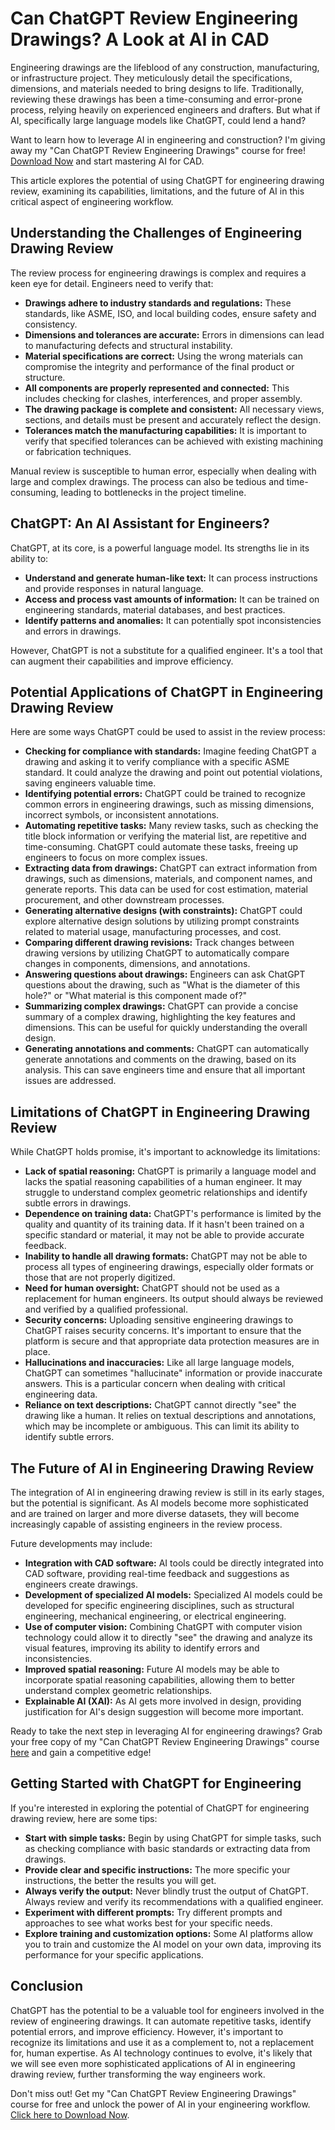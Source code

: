 # Can ChatGPT Review Engineering Drawings? A Look at AI in CAD

Engineering drawings are the lifeblood of any construction, manufacturing, or infrastructure project. They meticulously detail the specifications, dimensions, and materials needed to bring designs to life. Traditionally, reviewing these drawings has been a time-consuming and error-prone process, relying heavily on experienced engineers and drafters. But what if AI, specifically large language models like ChatGPT, could lend a hand?

Want to learn how to leverage AI in engineering and construction? I'm giving away my "Can ChatGPT Review Engineering Drawings" course for free! [Download Now](https://udemywork.com/can-chatgpt-review-engineering-drawings) and start mastering AI for CAD.

This article explores the potential of using ChatGPT for engineering drawing review, examining its capabilities, limitations, and the future of AI in this critical aspect of engineering workflow.

## Understanding the Challenges of Engineering Drawing Review

The review process for engineering drawings is complex and requires a keen eye for detail. Engineers need to verify that:

*   **Drawings adhere to industry standards and regulations:** These standards, like ASME, ISO, and local building codes, ensure safety and consistency.
*   **Dimensions and tolerances are accurate:** Errors in dimensions can lead to manufacturing defects and structural instability.
*   **Material specifications are correct:** Using the wrong materials can compromise the integrity and performance of the final product or structure.
*   **All components are properly represented and connected:** This includes checking for clashes, interferences, and proper assembly.
*   **The drawing package is complete and consistent:** All necessary views, sections, and details must be present and accurately reflect the design.
*   **Tolerances match the manufacturing capabilities:** It is important to verify that specified tolerances can be achieved with existing machining or fabrication techniques.

Manual review is susceptible to human error, especially when dealing with large and complex drawings. The process can also be tedious and time-consuming, leading to bottlenecks in the project timeline.

## ChatGPT: An AI Assistant for Engineers?

ChatGPT, at its core, is a powerful language model. Its strengths lie in its ability to:

*   **Understand and generate human-like text:** It can process instructions and provide responses in natural language.
*   **Access and process vast amounts of information:** It can be trained on engineering standards, material databases, and best practices.
*   **Identify patterns and anomalies:** It can potentially spot inconsistencies and errors in drawings.

However, ChatGPT is not a substitute for a qualified engineer. It's a tool that can augment their capabilities and improve efficiency.

## Potential Applications of ChatGPT in Engineering Drawing Review

Here are some ways ChatGPT could be used to assist in the review process:

*   **Checking for compliance with standards:** Imagine feeding ChatGPT a drawing and asking it to verify compliance with a specific ASME standard. It could analyze the drawing and point out potential violations, saving engineers valuable time.
*   **Identifying potential errors:** ChatGPT could be trained to recognize common errors in engineering drawings, such as missing dimensions, incorrect symbols, or inconsistent annotations.
*   **Automating repetitive tasks:** Many review tasks, such as checking the title block information or verifying the material list, are repetitive and time-consuming. ChatGPT could automate these tasks, freeing up engineers to focus on more complex issues.
*   **Extracting data from drawings:** ChatGPT can extract information from drawings, such as dimensions, materials, and component names, and generate reports. This data can be used for cost estimation, material procurement, and other downstream processes.
*   **Generating alternative designs (with constraints):** ChatGPT could explore alternative design solutions by utilizing prompt constraints related to material usage, manufacturing processes, and cost.
*   **Comparing different drawing revisions:** Track changes between drawing versions by utilizing ChatGPT to automatically compare changes in components, dimensions, and annotations.
*   **Answering questions about drawings:** Engineers can ask ChatGPT questions about the drawing, such as "What is the diameter of this hole?" or "What material is this component made of?"
*   **Summarizing complex drawings:** ChatGPT can provide a concise summary of a complex drawing, highlighting the key features and dimensions. This can be useful for quickly understanding the overall design.
*   **Generating annotations and comments:** ChatGPT can automatically generate annotations and comments on the drawing, based on its analysis. This can save engineers time and ensure that all important issues are addressed.

## Limitations of ChatGPT in Engineering Drawing Review

While ChatGPT holds promise, it's important to acknowledge its limitations:

*   **Lack of spatial reasoning:** ChatGPT is primarily a language model and lacks the spatial reasoning capabilities of a human engineer. It may struggle to understand complex geometric relationships and identify subtle errors in drawings.
*   **Dependence on training data:** ChatGPT's performance is limited by the quality and quantity of its training data. If it hasn't been trained on a specific standard or material, it may not be able to provide accurate feedback.
*   **Inability to handle all drawing formats:** ChatGPT may not be able to process all types of engineering drawings, especially older formats or those that are not properly digitized.
*   **Need for human oversight:** ChatGPT should not be used as a replacement for human engineers. Its output should always be reviewed and verified by a qualified professional.
*   **Security concerns:** Uploading sensitive engineering drawings to ChatGPT raises security concerns. It's important to ensure that the platform is secure and that appropriate data protection measures are in place.
*   **Hallucinations and inaccuracies:** Like all large language models, ChatGPT can sometimes "hallucinate" information or provide inaccurate answers. This is a particular concern when dealing with critical engineering data.
*   **Reliance on text descriptions:** ChatGPT cannot directly "see" the drawing like a human. It relies on textual descriptions and annotations, which may be incomplete or ambiguous. This can limit its ability to identify subtle errors.

## The Future of AI in Engineering Drawing Review

The integration of AI in engineering drawing review is still in its early stages, but the potential is significant. As AI models become more sophisticated and are trained on larger and more diverse datasets, they will become increasingly capable of assisting engineers in the review process.

Future developments may include:

*   **Integration with CAD software:** AI tools could be directly integrated into CAD software, providing real-time feedback and suggestions as engineers create drawings.
*   **Development of specialized AI models:** Specialized AI models could be developed for specific engineering disciplines, such as structural engineering, mechanical engineering, or electrical engineering.
*   **Use of computer vision:** Combining ChatGPT with computer vision technology could allow it to directly "see" the drawing and analyze its visual features, improving its ability to identify errors and inconsistencies.
*   **Improved spatial reasoning:** Future AI models may be able to incorporate spatial reasoning capabilities, allowing them to better understand complex geometric relationships.
*   **Explainable AI (XAI):** As AI gets more involved in design, providing justification for AI's design suggestion will become more important.

Ready to take the next step in leveraging AI for engineering drawings?  Grab your free copy of my "Can ChatGPT Review Engineering Drawings" course [here](https://udemywork.com/can-chatgpt-review-engineering-drawings) and gain a competitive edge!

## Getting Started with ChatGPT for Engineering

If you're interested in exploring the potential of ChatGPT for engineering drawing review, here are some tips:

*   **Start with simple tasks:** Begin by using ChatGPT for simple tasks, such as checking compliance with basic standards or extracting data from drawings.
*   **Provide clear and specific instructions:** The more specific your instructions, the better the results you will get.
*   **Always verify the output:** Never blindly trust the output of ChatGPT. Always review and verify its recommendations with a qualified engineer.
*   **Experiment with different prompts:** Try different prompts and approaches to see what works best for your specific needs.
*   **Explore training and customization options:** Some AI platforms allow you to train and customize the AI model on your own data, improving its performance for your specific applications.

## Conclusion

ChatGPT has the potential to be a valuable tool for engineers involved in the review of engineering drawings. It can automate repetitive tasks, identify potential errors, and improve efficiency. However, it's important to recognize its limitations and use it as a complement to, not a replacement for, human expertise. As AI technology continues to evolve, it's likely that we will see even more sophisticated applications of AI in engineering drawing review, further transforming the way engineers work.

Don't miss out! Get my "Can ChatGPT Review Engineering Drawings" course for free and unlock the power of AI in your engineering workflow. [Click here to Download Now](https://udemywork.com/can-chatgpt-review-engineering-drawings).
